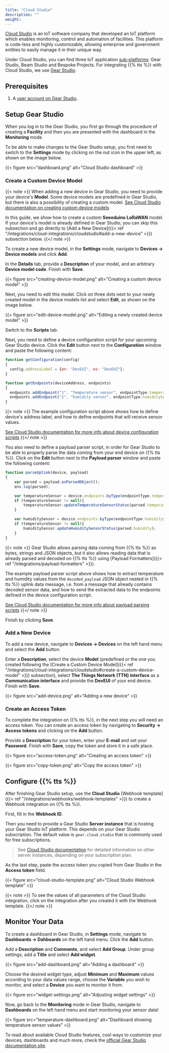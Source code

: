 ```yaml
---
title: "Cloud Studio"
description: ""
weight:
---
```


[Cloud Studio](https://www.cloud.studio/) is an IoT software company that developed an IoT platform which enables monitoring, control and automation of facilities. This platform is code-less and highly customizable, allowing enterprise and government entities to easily manage it in their unique way.

<!--more-->

Under Cloud Studio, you can find three IoT application [sub-platforms](https://www.cloud.studio/products/): Gear Studio, Beam Studio and Bespoke Projects. For integrating {{% tts %}} with Cloud Studio, we use [Gear Studio](https://www.cloud.studio/gear-studio-iot-application-platform/).

## Prerequisites

1. A [user account on Gear Studio](https://gear.cloud.studio/gear/common/sign-up).

## Setup Gear Studio

When you log in to the Gear Studio, you first go through the procedure of creating a **Facility** and then you are presented with the dashboard in the **Monitoring** mode. 

To be able to make changes to the Gear Studio setup, you first need to switch to the **Settings** mode by clicking on the nut icon in the upper left, as shown on the image below.

{{< figure src="dashboard.png" alt="Cloud Studio dashboard" >}}

### Create a Custom Device Model

{{< note >}} When adding a new device in Gear Studio, you need to provide your device's **Model**. Some device models are predefined in Gear Studio, but there is also a possibility of creating a custom model. [See Cloud Studio documentation on creating custom device models](https://wiki.cloud.studio/en/page/36)

In this guide, we show how to create a custom **Seeeduino LoRaWAN** model. If your device's model is already defined in Gear Studio, you can skip this subsection and go directly to [Add a New Device]({{< ref "/integrations/cloud-integrations/cloudstudio#add-a-new-device" >}}) subsection below. {{</ note >}}

To create a new device model, in the **Settings** mode, navigate to **Devices &#8594; Device models** and click **Add**.

In the **Details** tab, provide a **Description** of your model, and an arbitrary **Device model code**. Finish with **Save**.

{{< figure src="creating-device-model.png" alt="Creating a custom device model" >}}

Next, you need to edit this model. Click on three dots next to your newly created model in the device models list and select **Edit**, as shown on the image below.

{{< figure src="edit-device-model.png" alt="Editing a newly created device model" >}}

Switch to the **Scripts** tab.

Next, you need to define a device configuration script for your upcoming Gear Studio device. Click the **Edit** button next to the **Configuration** window and paste the following content:

```js
function getConfiguration(config)
{
  config.addressLabel = {en: "DevEUI", es: "DevEUI"};
}

function getEndpoints(deviceAddress, endpoints)
{
  endpoints.addEndpoint("1", "Temperature sensor", endpointType.temperatureSensor);
  endpoints.addEndpoint("2", "humidity sensor", endpointType.humiditySensor);
}
```

{{< note >}} The example configuration script above shows how to define device's address label, and how to define endpoints that will receive sensor values.

[See Cloud Studio documentation for more info about device configuration scripts](https://wiki.cloud.studio/en/page/199) {{</ note >}}

You also need to define a payload parser script, in order for Gear Studio to be able to properly parse the data coming from your end device on {{% tts %}}. Click on the **Edit** button next to the **Payload parser** window and paste the following content:

```js
function parseUplink(device, payload)
{
    var parsed = payload.asParsedObject();
    env.log(parsed);

    var temperatureSensor = device.endpoints.byType(endpointType.temperatureSensor);
    if (temperatureSensor != null){
        temperatureSensor.updateTemperatureSensorStatus(parsed.temperature);
    }

    var humiditySensor = device.endpoints.byType(endpointType.humiditySensor);
    if (temperatureSensor != null){
        humiditySensor.updateHumiditySensorStatus(parsed.humidity);   
    }
}
```

{{< note >}} Gear Studio allows parsing data coming from {{% tts %}} as bytes, strings and JSON objects, but it also allows reading data that is already parsed and decoded on {{% tts %}} using [Payload Formatters]({{< ref "/integrations/payload-formatters" >}}).

The example payload parser script above shows how to extract temperature and humidity values from the `decoded_payload` JSON object nested in {{% tts %}} uplink data message, i.e. from a message that already contains decoded sensor data, and how to send the extracted data to the endpoints defined in the device configuration script.

[See Cloud Studio documentation for more info about payload parsing scripts](https://wiki.cloud.studio/en/page/200) {{</ note >}}

Finish by clicking **Save**.

### Add a New Device

To add a new device, navigate to **Devices &#8594; Devices** on the left hand menu and select the **Add** button.

Enter a **Description**, select the device **Model** (predefined or the one you created following the [Create a Custom Device Model]({{< ref "/integrations/cloud-integrations/cloudstudio#create-a-custom-device-model" >}}) subsection), select **The Things Network (TTN) interface** as a **Communication interface** and provide the **DevEUI** of your end device. Finish with **Save**.

{{< figure src="add-device.png" alt="Adding a new device" >}}

### Create an Access Token

To complete the integration on {{% tts %}}, in the next step you will need an access token. You can create an access token by navigating to **Security &#8594; Access tokens** and clicking on the **Add** button.

Provide a **Description** for your token, enter your **E-mail** and set your **Password**. Finish with **Save**, copy the token and store it in a safe place.

{{< figure src="access-token.png" alt="Creating an access token" >}}

{{< figure src="copy-token.png" alt="Copy the access token" >}}

## Configure {{% tts %}}

After finishing Gear Studio setup, use the **Cloud Studio** [Webhook template]({{< ref "/integrations/webhooks/webhook-templates" >}}) to create a Webhook integration on {{% tts %}}.

First, fill in the **Webhook ID**.

Then you need to provide a Gear Studio **Server instance** that is hosting your Gear Studio IoT platform. This depends on your Gear Studio subscription. The default value is `gear.cloud.studio` that is commonly used for free subscriptions.

> See [Cloud Studio documentation](https://wiki.cloud.studio/en/page/174) for detailed information on other server instances, depending on your subscription plan.

As the last step, paste the access token you copied from Gear Studio in the **Access token** field.

{{< figure src="cloud-studio-template.png" alt="Cloud Studio Webhook template" >}}

{{< note >}} To see the values of all parameters of the Cloud Studio integration, click on the integration after you created it with the Webhook template. {{</ note >}}

## Monitor Your Data

To create a dashboard in Gear Studio, in **Settings** mode, navigate to **Dashboards &#8594; Dahboards** on the left hand menu. Click the **Add** button. 

Add a **Description** and **Comments**, and select **Add Group**. Under group settings, add a **Title** and select **Add widget**.

{{< figure src="add-dashboard.png" alt="Adding a dashboard" >}}

Choose the desired widget type, adjust **Minimum** and **Maximum** values according to your data values range, choose the **Variable** you wish to monitor, and select a **Device** you want to monitor it from.

{{< figure src="widget-settings.png" alt="Adjusting widget settings" >}}

Now, go back to the **Monitoring** mode in Gear Studio, navigate to **Dashboards** on the left hand menu and start monitoring your sensor data!

{{< figure src="temperature-dashboard.png" alt="Dashboard showing temperature sensor values" >}}

To read about available Cloud Studio features, cool ways to customize your devices, dashboards and much more, check the [official Gear Studio documentation site](https://wiki.cloud.studio/).
